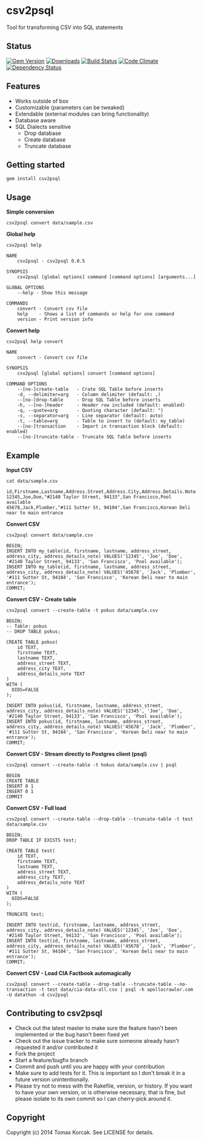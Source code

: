 # csv2psql

Tool for transforming CSV into SQL statements

## Status

[![Gem Version](https://badge.fury.io/rb/csv2psql.svg)](http://badge.fury.io/rb/csv2psql) 
[![Downloads](http://img.shields.io/gem/dt/csv2psql.svg)](http://rubygems.org/gems/csv2psql)
[![Build Status](https://travis-ci.org/korczis/csv2psql.svg?branch=master)](https://travis-ci.org/korczis/csv2psql)
[![Code Climate](https://codeclimate.com/github/korczis/csv2psql/badges/gpa.svg)](https://codeclimate.com/github/korczis/csv2psql)
[![Dependency Status](https://gemnasium.com/korczis/csv2psql.svg)](https://gemnasium.com/korczis/csv2psql)

## Features

- Works outside of box
- Customizable (parameters can be tweaked)
- Extendable (external modules can bring functionality)
- Database aware
- SQL Dialects sensitive
  - Drop database
  - Create database
  - Truncate database

## Getting started 

```
gem install csv2psql
```

## Usage

**Simple conversion**

```
csv2psql convert data/sample.csv
```

**Global help**

```
csv2psql help

NAME
    csv2psql - csv2psql 0.0.5

SYNOPSIS
    csv2psql [global options] command [command options] [arguments...]

GLOBAL OPTIONS
    --help - Show this message

COMMANDS
    convert - Convert csv file
    help    - Shows a list of commands or help for one command
    version - Print version info
```

**Convert help**

```
csv2psql help convert

NAME
    convert - Convert csv file

SYNOPSIS
    csv2psql [global options] convert [command options]

COMMAND OPTIONS
    --[no-]create-table   - Crate SQL Table before inserts
    -d, --delimiter=arg   - Column delimiter (default: ,)
    --[no-]drop-table     - Drop SQL Table before inserts
    -h, --[no-]header     - Header row included (default: enabled)
    -q, --quote=arg       - Quoting character (default: ")
    -s, --separator=arg   - Line separator (default: auto)
    -t, --table=arg       - Table to insert to (default: my_table)
    --[no-]transaction    - Import in transaction block (default: enabled)
    --[no-]truncate-table - Truncate SQL Table before inserts
```

## Example

**Input CSV**

```
cat data/sample.csv

id,Firstname,Lastname,Address.Street,Address.City,Address.Details.Note
12345,Joe,Doe,"#2140 Taylor Street, 94133",San Francisco,Pool available
45678,Jack,Plumber,"#111 Sutter St, 94104",San Francisco,Korean Deli near to main entrance
```

**Convert CSV**

```
csv2psql convert data/sample.csv

BEGIN;
INSERT INTO my_table(id, firstname, lastname, address_street, address_city, address_details_note) VALUES('12345', 'Joe', 'Doe', '#2140 Taylor Street, 94133', 'San Francisco', 'Pool available');
INSERT INTO my_table(id, firstname, lastname, address_street, address_city, address_details_note) VALUES('45678', 'Jack', 'Plumber', '#111 Sutter St, 94104', 'San Francisco', 'Korean Deli near to main entrance');
COMMIT;
```

**Convert CSV - Create table**

```
csv2psql convert --create-table -t pokus data/sample.csv

BEGIN;
-- Table: pokus
-- DROP TABLE pokus;

CREATE TABLE pokus(
	id TEXT,
	firstname TEXT,
	lastname TEXT,
	address_street TEXT,
	address_city TEXT,
	address_details_note TEXT
)
WITH (
  OIDS=FALSE
);

INSERT INTO pokus(id, firstname, lastname, address_street, address_city, address_details_note) VALUES('12345', 'Joe', 'Doe', '#2140 Taylor Street, 94133', 'San Francisco', 'Pool available');
INSERT INTO pokus(id, firstname, lastname, address_street, address_city, address_details_note) VALUES('45678', 'Jack', 'Plumber', '#111 Sutter St, 94104', 'San Francisco', 'Korean Deli near to main entrance');
COMMIT;
```

**Convert CSV - Stream directly to Postgres client (psql)**

```
csv2psql convert --create-table -t hokus data/sample.csv | psql

BEGIN
CREATE TABLE
INSERT 0 1
INSERT 0 1
COMMIT
```

**Convert CSV - Full load**

```
csv2psql convert --create-table --drop-table --truncate-table -t test data/sample.csv

BEGIN;
DROP TABLE IF EXISTS test;

CREATE TABLE test(
	id TEXT,
	firstname TEXT,
	lastname TEXT,
	address_street TEXT,
	address_city TEXT,
	address_details_note TEXT
)
WITH (
  OIDS=FALSE
);

TRUNCATE test;

INSERT INTO test(id, firstname, lastname, address_street, address_city, address_details_note) VALUES('12345', 'Joe', 'Doe', '#2140 Taylor Street, 94133', 'San Francisco', 'Pool available');
INSERT INTO test(id, firstname, lastname, address_street, address_city, address_details_note) VALUES('45678', 'Jack', 'Plumber', '#111 Sutter St, 94104', 'San Francisco', 'Korean Deli near to main entrance');
COMMIT;
```

**Convert CSV - Load CIA Factbook automagically**

```
csv2psql convert --create-table --drop-table --truncate-table --no-transaction -t test data/cia-data-all.csv | psql -h apollocrawler.com -U datathon -d csv2psql
```

## Contributing to csv2psql

- Check out the latest master to make sure the feature hasn't been implemented or the bug hasn't been fixed yet
- Check out the issue tracker to make sure someone already hasn't requested it and/or contributed it
- Fork the project
- Start a feature/bugfix branch
- Commit and push until you are happy with your contribution
- Make sure to add tests for it. This is important so I don't break it in a future version unintentionally.
- Please try not to mess with the Rakefile, version, or history. If you want to have your own version, or is otherwise necessary, that is fine, but please isolate to its own commit so I can cherry-pick around it.

## Copyright

Copyright (c) 2014 Tomas Korcak. See LICENSE for details.
